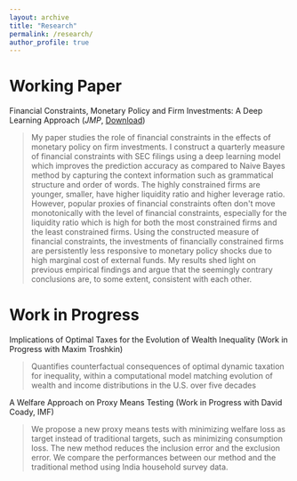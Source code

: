 ```yaml
---
layout: archive
title: "Research"
permalink: /research/
author_profile: true
---
```


Working Paper
===
Financial Constraints, Monetary Policy and Firm Investments: A Deep Learning Approach (_JMP_, [Download](https://www.dropbox.com/s/p9pjsab02a4ie8y/JMP_YS.pdf?dl=0))
> My paper studies the role of financial constraints in the effects of monetary policy on firm investments. I construct a quarterly measure of financial constraints with SEC filings using a deep learning model which improves the prediction accuracy as compared to Naive Bayes method by capturing the context information such as grammatical structure and order of words. The highly constrained firms are younger, smaller, have higher liquidity ratio and higher leverage ratio. However, popular proxies of financial constraints often don't move monotonically with the level of financial constraints, especially for the liquidity ratio which is high for both the most constrained firms and the least constrained firms. Using the constructed measure of financial constraints, the investments of financially constrained firms are persistently less responsive to monetary policy shocks due to high marginal cost of external funds. My results shed light on previous empirical findings and argue that the seemingly contrary conclusions are, to some extent, consistent with each other.

Work in Progress
=====
Implications of Optimal Taxes for the Evolution of Wealth Inequality (Work in Progress with Maxim Troshkin)
> Quantifies counterfactual consequences of optimal dynamic taxation for inequality, within a computational model matching evolution of wealth and income distributions in the U.S. over five decades

A Welfare Approach on Proxy Means Testing (Work in Progress with David Coady, IMF)
> We propose a new proxy means tests with minimizing welfare loss as target instead of traditional targets, such as minimizing consumption loss. The new method reduces the inclusion error and the exclusion error. We compare the performances between our method and the traditional method using India household survey data.
